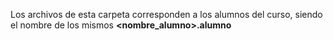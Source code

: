 Los archivos de esta carpeta corresponden a los alumnos del curso, siendo el nombre de los mismos **<nombre_alumno>.alumno**
